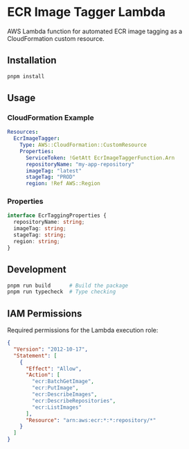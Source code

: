 # ECR Image Tagger Lambda

AWS Lambda function for automated ECR image tagging as a CloudFormation custom resource.

## Installation

```bash
pnpm install
```

## Usage

### CloudFormation Example

```yaml
Resources:
  EcrImageTagger:
    Type: AWS::CloudFormation::CustomResource
    Properties:
      ServiceToken: !GetAtt EcrImageTaggerFunction.Arn
      repositoryName: "my-app-repository"
      imageTag: "latest"
      stageTag: "PROD"
      region: !Ref AWS::Region
```

### Properties

```typescript
interface EcrTaggingProperties {
  repositoryName: string;
  imageTag: string;
  stageTag: string;
  region: string;
}
```

## Development

```bash
pnpm run build      # Build the package
pnpm run typecheck  # Type checking
```

## IAM Permissions

Required permissions for the Lambda execution role:

```json
{
  "Version": "2012-10-17",
  "Statement": [
    {
      "Effect": "Allow",
      "Action": [
        "ecr:BatchGetImage",
        "ecr:PutImage",
        "ecr:DescribeImages",
        "ecr:DescribeRepositories",
        "ecr:ListImages"
      ],
      "Resource": "arn:aws:ecr:*:*:repository/*"
    }
  ]
}
```
